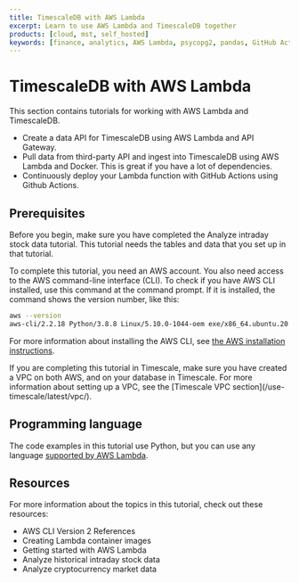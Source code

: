 ```yaml
---
title: TimescaleDB with AWS Lambda
excerpt: Learn to use AWS Lambda and TimescaleDB together
products: [cloud, mst, self_hosted]
keywords: [finance, analytics, AWS Lambda, psycopg2, pandas, GitHub Actions, pipeline]
---
```


# TimescaleDB with AWS Lambda

This section contains tutorials for working with AWS Lambda and TimescaleDB.

*   Create a data API for TimescaleDB using AWS Lambda and
    API Gateway.
*   Pull data from third-party API and ingest into TimescaleDB
    using AWS Lambda and Docker. This is great if you have a lot of dependencies.
*   Continuously deploy your Lambda function with GitHub Actions
    using Github Actions.

## Prerequisites

Before you begin, make sure you have completed the
Analyze intraday stock data tutorial.
This tutorial needs the tables and data that you set up in that tutorial.

To complete this tutorial, you need an AWS account. You also need access to the
AWS command-line interface (CLI). To check if you have AWS CLI installed, use
this command at the command prompt. If it is installed, the command shows the
version number, like this:

```bash
aws --version
aws-cli/2.2.18 Python/3.8.8 Linux/5.10.0-1044-oem exe/x86_64.ubuntu.20 prompt/off
```

For more information about installing the AWS CLI, see
[the AWS installation instructions][aws-install].

<Highlight type="cloud" header="VPC on Timescale" button="Try for free">
If you are completing this tutorial in Timescale, make sure you have
created a VPC on both AWS, and on your database in Timescale. For more
information about setting up a VPC, see the
[Timescale VPC section](/use-timescale/latest/vpc/).
</Highlight>

## Programming language

The code examples in this tutorial use Python, but you can use any language
[supported by AWS Lambda][lambda-supported-langs].

## Resources

For more information about the topics in this tutorial, check out these resources:

*   AWS CLI Version 2 References
*   Creating Lambda container images
*   Getting started with AWS Lambda
*   Analyze historical intraday stock data
*   Analyze cryptocurrency market data

[3rd-party-ingest]: /implement-use-cases/:currentVersion:/aws-lambda/3rd-party-api-ingest
[aws-cli2]: https://awscli.amazonaws.com/v2/documentation/api/latest/reference/index.html
[aws-install]: https://docs.aws.amazon.com/cli/latest/userguide/install-cliv2.html
[create-data-api]: /implement-use-cases/:currentVersion:/aws-lambda/create-data-api
[cryptocurrency-market-data]: /implement-use-cases/:currentVersion:/analyze-cryptocurrency-data
[gh-actions]: /implement-use-cases/:currentVersion:/aws-lambda/continuous-deployment
[intraday-stock-data]: /implement-use-cases/:currentVersion:/
[lambda-container-images]: https://docs.aws.amazon.com/lambda/latest/dg/images-create.html
[lambda-getting-started]: https://docs.aws.amazon.com/lambda/latest/dg/getting-started.html
[lambda-supported-langs]: https://docs.aws.amazon.com/lambda/latest/dg/lambda-runtimes.html
